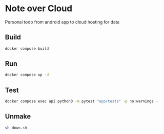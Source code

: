 # Note over Cloud
Personal todo from android app to cloud hosting for data

## Build
```sh
docker compose build
```

## Run
```sh
docker compose up -d
```

## Test
```sh
docker compose exec api python3 -m pytest "app/tests" -p no:warnings --cov="app"
```

## Unmake
```sh
sh down.sh
```